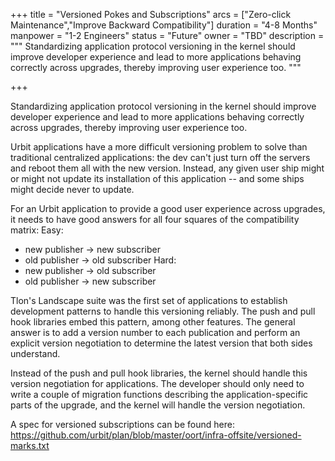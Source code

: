+++
title = "Versioned Pokes and Subscriptions"
arcs = ["Zero-click Maintenance","Improve Backward Compatibility"]
duration = "4-8 Months"
manpower = "1-2 Engineers"
status = "Future"
owner = "TBD"
description = """
Standardizing application protocol versioning in the kernel should improve developer experience and lead to more applications behaving correctly across upgrades, thereby improving user experience too.
"""

+++

Standardizing application protocol versioning in the kernel should improve developer experience and lead to more applications behaving correctly across upgrades, thereby improving user experience too.

Urbit applications have a more difficult versioning problem to solve than traditional centralized applications: the dev can't just turn off the servers and reboot them all with the new version.  Instead, any given user ship might or might not update its installation of this application -- and some ships might decide never to update.

For an Urbit application to provide a good user experience across upgrades, it needs to have good answers for all four squares of the compatibility matrix:
Easy:
- new publisher -> new subscriber
- old publisher -> old subscriber
Hard:
- new publisher -> old subscriber
- old publisher -> new subscriber

Tlon's Landscape suite was the first set of applications to establish development patterns to handle this versioning reliably.  The push and pull hook libraries embed this pattern, among other features.  The general answer is to add a version number to each publication and perform an explicit version negotiation to determine the latest version that both sides understand.

Instead of the push and pull hook libraries, the kernel should handle this version negotiation for applications.  The developer should only need to write a couple of migration functions describing the application-specific parts of the upgrade, and the kernel will handle the version negotiation.

A spec for versioned subscriptions can be found here:
https://github.com/urbit/plan/blob/master/oort/infra-offsite/versioned-marks.txt
